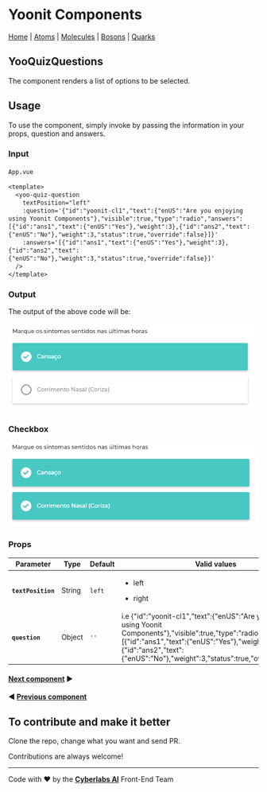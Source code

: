 # Yoonit Components

[Home](https://github.com/Yoonit-Labs/vue-yoonit-components/blob/development/README.md) | [Atoms](https://github.com/Yoonit-Labs/vue-yoonit-components/blob/development/README.md#atoms) | [Molecules](https://github.com/Yoonit-Labs/vue-yoonit-components/blob/development/README.md#molecules) | [Bosons](https://github.com/Yoonit-Labs/vue-yoonit-components/blob/development/README.md#bosons) | [Quarks](https://github.com/Yoonit-Labs/vue-yoonit-components/blob/development/README.md#quarks)

## YooQuizQuestions

The component renders a list of options to be selected.

## Usage

To use the component, simply invoke by passing the information in your props, question and answers.

### Input
`App.vue`
```vue
<template>
  <yoo-quiz-question
    textPosition="left"
    :question='{"id":"yoonit-cl1","text":{"enUS":"Are you enjoying using Yoonit Components"},"visible":true,"type":"radio","answers":[{"id":"ans1","text":{"enUS":"Yes"},"weight":3},{"id":"ans2","text":{"enUS":"No"},"weight":3,"status":true,"override":false}]}'
    :answers='[{"id":"ans1","text":{"enUS":"Yes"},"weight":3},{"id":"ans2","text":{"enUS":"No"},"weight":3,"status":true,"override":false}]'
  />
</template>
```

### Output

The output of the above code will be:

<img src="../../../../public/readme-img/quiz-questions.png" alt="YooQuizQuestion" width="800">

### Checkbox

<img src="../../../../public/readme-img/quiz-questions-checkbox.png" alt="YooQuizQuestion" width="800">

### Props

| Parameter | Type | Default | Valid values | Description | Required |
|-----------|------|------------------------|--------------|-------------|---------|
| **`textPosition`** | String | `left` | <ul><li>left</li></ul><ul><li>right</li></ul> | Position of text in the component. | false |
| **`question`** | Object | `''` | i.e {"id":"yoonit-cl1","text":{"enUS":"Are you enjoying using Yoonit Components"},"visible":true,"type":"radio","answers":[{"id":"ans1","text":{"enUS":"Yes"},"weight":3},{"id":"ans2","text":{"enUS":"No"},"weight":3,"status":true,"override":false}]} | Object with the questions that will be rendered. | true |

#### [**Next component**](../SegmentedBar/README.md) :arrow_forward:

#### :arrow_backward: [**Previous component**](../PostCard/README.md)
## To contribute and make it better

Clone the repo, change what you want and send PR.

Contributions are always welcome!

---

Code with ❤ by the [**Cyberlabs AI**](https://cyberlabs.ai/) Front-End Team


